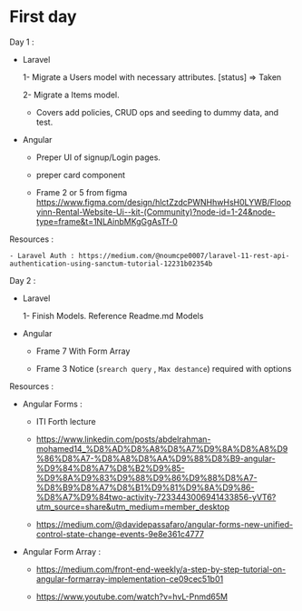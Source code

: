 # First day

Day 1 :

- Laravel

  1- Migrate a Users model with necessary attributes.
  [status] => Taken

  2- Migrate a Items model.

  - Covers add policies, CRUD ops and seeding to dummy data, and test.

- Angular

  - Preper UI of signup/Login pages.

  - preper card component

  - Frame 2 or 5 from figma https://www.figma.com/design/hlctZzdcPWNHhwHsH0LYWB/Floopyinn-Rental-Website-Ui--kit-(Community)?node-id=1-24&node-type=frame&t=1NLAinbMKgGgAsTf-0

Resources :

    - Laravel Auth : https://medium.com/@noumcpe0007/laravel-11-rest-api-authentication-using-sanctum-tutorial-12231b02354b

Day 2 :

- Laravel

  1- Finish Models. Reference Readme.md Models

- Angular

  - Frame 7 With Form Array

  - Frame 3
    Notice (`srearch query` , `Max destance`) required with options

Resources :

- Angular Forms :

  - ITI Forth lecture

  - https://www.linkedin.com/posts/abdelrahman-mohamed14_%D8%AD%D8%A8%D8%A7%D9%8A%D8%A8%D9%86%D8%A7-%D8%A8%D8%AA%D9%88%D8%B9-angular-%D9%84%D8%A7%D8%B2%D9%85-%D9%8A%D9%83%D9%88%D9%86%D9%88%D8%A7-%D8%B9%D8%A7%D8%B1%D9%81%D9%8A%D9%86-%D8%A7%D9%84two-activity-7233443006941433856-yVT6?utm_source=share&utm_medium=member_desktop

  - https://medium.com/@davidepassafaro/angular-forms-new-unified-control-state-change-events-9e8e361c4777

- Angular Form Array :

  - https://medium.com/front-end-weekly/a-step-by-step-tutorial-on-angular-formarray-implementation-ce09cec51b01

  - https://www.youtube.com/watch?v=hvL-Pnmd65M
